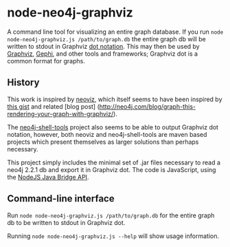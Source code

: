 node-neo4j-graphviz
==============

A command line tool for visualizing an entire graph database. If you run
`node node-neo4j-graphviz.js /path/to/graph.db` the entire graph db will
be written to stdout in Graphviz 
[dot notation](http://www.graphviz.org/content/dot-language).
This may then be used by [Graphviz](http://www.graphviz.org),
[Gephi](https://gephi.github.io), and other tools and frameworks; Graphviz dot
is a common format for graphs.

## History

This work is inspired by [neoviz](https://github.com/thobe/neoviz), which itself 
seems to have been inspired by 
[this gist](https://gist.github.com/peterneubauer/2652082) and related 
[blog post]
(http://neo4j.com/blog/graph-this-rendering-your-graph-with-graphviz/).

The [neo4j-shell-tools](https://github.com/jexp/neo4j-shell-tools) project also
seems to be able to output Graphviz dot notation, however, both neoviz and 
neo4j-shell-tools are maven based projects which present themselves as larger 
solutions than perhaps necessary.

This project simply includes the minimal set of .jar files necessary to read a 
neo4j 2.2.1 db and export it in Graphviz dot. The code is JavaScript, using the
[NodeJS Java Bridge API](https://www.npmjs.com/package/java).


## Command-line interface

Run `node node-neo4j-graphviz.js /path/to/graph.db` for the entire graph db to
be written to stdout in Graphviz dot.

Running `node node-neo4j-graphviz.js --help` will show usage information.